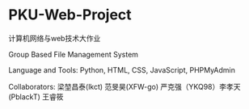 # PKU-Web-Project
计算机网络与web技术大作业

Group Based File Management System

Language and Tools: Python, HTML, CSS, JavaScript, PHPMyAdmin

Collaborators: 梁堃昌泰(lkct) 范旻昊(XFW-go) 严克强（YKQ98）李孝天(PblackT) 王睿筱 
